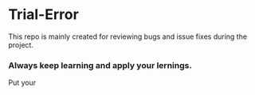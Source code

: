 # Trial-Error

This repo is mainly created for reviewing bugs and issue fixes during the project.

### Always keep learning and apply your lernings.

Put your 
